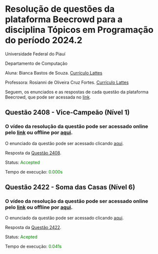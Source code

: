 # Resolução de questões da plataforma Beecrowd para a disciplina Tópicos em Programação do período 2024.2

Universidade Federal do Piauí

Departamento de Computação

Aluna: Bianca Bastos de Souza. [Currículo Lattes](https://lattes.cnpq.br/5795150769698867)

Professora: Rosianni de Oliveira Cruz Fortes. [Currículo Lattes](http://lattes.cnpq.br/0839265093321881)

Seguem, os enunciados e as respostas de cada questão da plataforma Beecrowd, que pode ser acessada no [link](https://judge.beecrowd.com/pt).


## Questão 2408 - Vice-Campeão (Nível 1)

### O vídeo da resolução da questão pode ser acessado online pelo [link](https://drive.google.com/file/d/1w6w1f5Sk05yF8AIJVIilWCpEs9FhCcpI/view?usp=drive_link) ou offline por [aqui](./videos/video2408.mp4).

O enunciado da questão pode ser acessado clicando [aqui](./enunciados/enunciado-2408-Vice-Campeao.pdf).

Resposta da [Questão 2408](./problemas/2408.cpp).

Status: <span style="color:green">Accepted</span>

Tempo de execução: <span style="color:green">0.000s</span>


## Questão 2422 - Soma das Casas (Nível 6)

### O vídeo da resolução da questão pode ser acessado online pelo [link](https://drive.google.com/file/d/1w6w1f5Sk05yF8AIJVIilWCpEs9FhCcpI/view?usp=drive_link) ou offline por [aqui](./videos/video2422.txt).

O enunciado da questão pode ser acessado clicando [aqui](./enunciados/enunciado-2422-SomadasCasas.pdf).

Resposta da [Questão 2422](./problemas/2422.cpp).

Status: <span style="color:green">Acepted</span>

Tempo de execução: <span style="color:green">0.041s</span>

